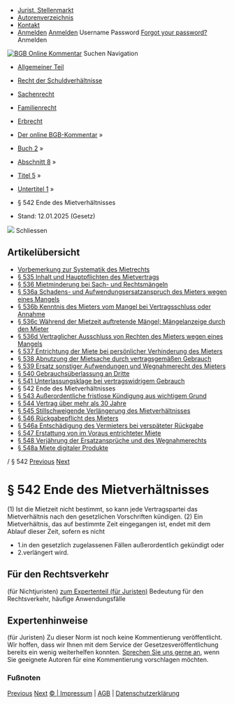   * [Jurist. Stellenmarkt](https://bgb.kommentar.de/Buch-2/Abschnitt-8/Titel-5/Untertitel-1/</job-board> "Jurist. Stellenmarkt")
  * [Autorenverzeichnis](https://bgb.kommentar.de/Buch-2/Abschnitt-8/Titel-5/Untertitel-1/</Autorenverzeichnis> "Autorenverzeichnis")
  * [Kontakt](https://bgb.kommentar.de/Buch-2/Abschnitt-8/Titel-5/Untertitel-1/</Kontakt>)
  * [Anmelden](https://bgb.kommentar.de/Buch-2/Abschnitt-8/Titel-5/Untertitel-1/<#login> "show login form") [Anmelden](https://bgb.kommentar.de/Buch-2/Abschnitt-8/Titel-5/Untertitel-1/<#> "hide login form") Username Password
[Forgot your password?](https://bgb.kommentar.de/Buch-2/Abschnitt-8/Titel-5/Untertitel-1/</user/forgotpassword>) Anmelden 


[![BGB Online Kommentar](https://bgb.kommentar.de/extension/bgb/design/bgb/images/logo.png)](https://bgb.kommentar.de/Buch-2/Abschnitt-8/Titel-5/Untertitel-1/</> "BGB Online Kommentar")
Suchen
Navigation
  * [Allgemeiner Teil](https://bgb.kommentar.de/Buch-2/Abschnitt-8/Titel-5/Untertitel-1/</Buch-1>)
  * [Recht der Schuldverhältnisse](https://bgb.kommentar.de/Buch-2/Abschnitt-8/Titel-5/Untertitel-1/</Buch-2>)
  * [Sachenrecht](https://bgb.kommentar.de/Buch-2/Abschnitt-8/Titel-5/Untertitel-1/</Buch-3>)
  * [Familienrecht](https://bgb.kommentar.de/Buch-2/Abschnitt-8/Titel-5/Untertitel-1/</Buch-4>)
  * [Erbrecht](https://bgb.kommentar.de/Buch-2/Abschnitt-8/Titel-5/Untertitel-1/</Buch-5>)


  * [Der online BGB-Kommentar](https://bgb.kommentar.de/Buch-2/Abschnitt-8/Titel-5/Untertitel-1/</>) »
  * [Buch 2](https://bgb.kommentar.de/Buch-2/Abschnitt-8/Titel-5/Untertitel-1/</Buch-2>) »
  * [Abschnitt 8](https://bgb.kommentar.de/Buch-2/Abschnitt-8/Titel-5/Untertitel-1/</Buch-2/Abschnitt-8>) »
  * [Titel 5](https://bgb.kommentar.de/Buch-2/Abschnitt-8/Titel-5/Untertitel-1/</Buch-2/Abschnitt-8/Titel-5>) »
  * [Untertitel 1](https://bgb.kommentar.de/Buch-2/Abschnitt-8/Titel-5/Untertitel-1/</Buch-2/Abschnitt-8/Titel-5/Untertitel-1>) »
  * § 542 Ende des Mietverhältnisses 
  * Stand: 12.01.2025 (Gesetz) 


![](https://vg01.met.vgwort.de/na/1c9909529ead4f509072c06d9081a7d5)
Schliessen 
## Artikelübersicht
  * [ Vorbemerkung zur Systematik des Mietrechts ](https://bgb.kommentar.de/Buch-2/Abschnitt-8/Titel-5/Untertitel-1/</Buch-2/Abschnitt-8/Titel-5/Untertitel-1/zur-Systematik-des-Mietrechts>)
  * [ § 535 Inhalt und Hauptpflichten des Mietvertrags ](https://bgb.kommentar.de/Buch-2/Abschnitt-8/Titel-5/Untertitel-1/</Buch-2/Abschnitt-8/Titel-5/Untertitel-1/Inhalt-und-Hauptpflichten-des-Mietvertrags>)
  * [ § 536 Mietminderung bei Sach- und Rechtsmängeln ](https://bgb.kommentar.de/Buch-2/Abschnitt-8/Titel-5/Untertitel-1/</Buch-2/Abschnitt-8/Titel-5/Untertitel-1/Mietminderung-bei-Sach-und-Rechtsmaengeln>)
  * [ § 536a Schadens- und Aufwendungsersatzanspruch des Mieters wegen eines Mangels ](https://bgb.kommentar.de/Buch-2/Abschnitt-8/Titel-5/Untertitel-1/</Buch-2/Abschnitt-8/Titel-5/Untertitel-1/Schadens-und-Aufwendungsersatzanspruch-des-Mieters-wegen-eines-Mangels>)
  * [ § 536b Kenntnis des Mieters vom Mangel bei Vertragsschluss oder Annahme ](https://bgb.kommentar.de/Buch-2/Abschnitt-8/Titel-5/Untertitel-1/</Buch-2/Abschnitt-8/Titel-5/Untertitel-1/Kenntnis-des-Mieters-vom-Mangel-bei-Vertragsschluss-oder-Annahme>)
  * [ § 536c Während der Mietzeit auftretende Mängel; Mängelanzeige durch den Mieter ](https://bgb.kommentar.de/Buch-2/Abschnitt-8/Titel-5/Untertitel-1/</Buch-2/Abschnitt-8/Titel-5/Untertitel-1/Waehrend-der-Mietzeit-auftretende-Maengel-Maengelanzeige-durch-den-Mieter>)
  * [ § 536d Vertraglicher Ausschluss von Rechten des Mieters wegen eines Mangels ](https://bgb.kommentar.de/Buch-2/Abschnitt-8/Titel-5/Untertitel-1/</Buch-2/Abschnitt-8/Titel-5/Untertitel-1/Vertraglicher-Ausschluss-von-Rechten-des-Mieters-wegen-eines-Mangels>)
  * [ § 537 Entrichtung der Miete bei persönlicher Verhinderung des Mieters ](https://bgb.kommentar.de/Buch-2/Abschnitt-8/Titel-5/Untertitel-1/</Buch-2/Abschnitt-8/Titel-5/Untertitel-1/Entrichtung-der-Miete-bei-persoenlicher-Verhinderung-des-Mieters>)
  * [ § 538 Abnutzung der Mietsache durch vertragsgemäßen Gebrauch ](https://bgb.kommentar.de/Buch-2/Abschnitt-8/Titel-5/Untertitel-1/</Buch-2/Abschnitt-8/Titel-5/Untertitel-1/Abnutzung-der-Mietsache-durch-vertragsgemaessen-Gebrauch>)
  * [ § 539 Ersatz sonstiger Aufwendungen und Wegnahmerecht des Mieters ](https://bgb.kommentar.de/Buch-2/Abschnitt-8/Titel-5/Untertitel-1/</Buch-2/Abschnitt-8/Titel-5/Untertitel-1/Ersatz-sonstiger-Aufwendungen-und-Wegnahmerecht-des-Mieters>)
  * [ § 540 Gebrauchsüberlassung an Dritte ](https://bgb.kommentar.de/Buch-2/Abschnitt-8/Titel-5/Untertitel-1/</Buch-2/Abschnitt-8/Titel-5/Untertitel-1/Gebrauchsueberlassung-an-Dritte>)
  * [ § 541 Unterlassungsklage bei vertragswidrigem Gebrauch ](https://bgb.kommentar.de/Buch-2/Abschnitt-8/Titel-5/Untertitel-1/</Buch-2/Abschnitt-8/Titel-5/Untertitel-1/Unterlassungsklage-bei-vertragswidrigem-Gebrauch>)
  * § 542 Ende des Mietverhältnisses 
  * [ § 543 Außerordentliche fristlose Kündigung aus wichtigem Grund ](https://bgb.kommentar.de/Buch-2/Abschnitt-8/Titel-5/Untertitel-1/</Buch-2/Abschnitt-8/Titel-5/Untertitel-1/Ausserordentliche-fristlose-Kuendigung-aus-wichtigem-Grund>)
  * [ § 544 Vertrag über mehr als 30 Jahre ](https://bgb.kommentar.de/Buch-2/Abschnitt-8/Titel-5/Untertitel-1/</Buch-2/Abschnitt-8/Titel-5/Untertitel-1/Vertrag-ueber-mehr-als-30-Jahre>)
  * [ § 545 Stillschweigende Verlängerung des Mietverhältnisses ](https://bgb.kommentar.de/Buch-2/Abschnitt-8/Titel-5/Untertitel-1/</Buch-2/Abschnitt-8/Titel-5/Untertitel-1/Stillschweigende-Verlaengerung-des-Mietverhaeltnisses>)
  * [ § 546 Rückgabepflicht des Mieters ](https://bgb.kommentar.de/Buch-2/Abschnitt-8/Titel-5/Untertitel-1/</Buch-2/Abschnitt-8/Titel-5/Untertitel-1/Rueckgabepflicht-des-Mieters>)
  * [ § 546a Entschädigung des Vermieters bei verspäteter Rückgabe ](https://bgb.kommentar.de/Buch-2/Abschnitt-8/Titel-5/Untertitel-1/</Buch-2/Abschnitt-8/Titel-5/Untertitel-1/Entschaedigung-des-Vermieters-bei-verspaeteter-Rueckgabe>)
  * [ § 547 Erstattung von im Voraus entrichteter Miete ](https://bgb.kommentar.de/Buch-2/Abschnitt-8/Titel-5/Untertitel-1/</Buch-2/Abschnitt-8/Titel-5/Untertitel-1/Erstattung-von-im-Voraus-entrichteter-Miete>)
  * [ § 548 Verjährung der Ersatzansprüche und des Wegnahmerechts ](https://bgb.kommentar.de/Buch-2/Abschnitt-8/Titel-5/Untertitel-1/</Buch-2/Abschnitt-8/Titel-5/Untertitel-1/Verjaehrung-der-Ersatzansprueche-und-des-Wegnahmerechts>)
  * [ § 548a Miete digitaler Produkte ](https://bgb.kommentar.de/Buch-2/Abschnitt-8/Titel-5/Untertitel-1/</Buch-2/Abschnitt-8/Titel-5/Untertitel-1/Miete-digitaler-Produkte>)


/ § 542 
[Previous](https://bgb.kommentar.de/Buch-2/Abschnitt-8/Titel-5/Untertitel-1/</Buch-2/Abschnitt-8/Titel-5/Untertitel-1/Unterlassungsklage-bei-vertragswidrigem-Gebrauch> "§ 541 Unterlassungsklage bei vertragswidrigem Gebrauch") [Next](https://bgb.kommentar.de/Buch-2/Abschnitt-8/Titel-5/Untertitel-1/</Buch-2/Abschnitt-8/Titel-5/Untertitel-1/Ausserordentliche-fristlose-Kuendigung-aus-wichtigem-Grund> "§ 543 Außerordentliche fristlose Kündigung aus wichtigem Grund")
# § 542 Ende des Mietverhältnisses
(1) Ist die Mietzeit nicht bestimmt, so kann jede Vertragspartei das Mietverhältnis nach den gesetzlichen Vorschriften kündigen.
(2) Ein Mietverhältnis, das auf bestimmte Zeit eingegangen ist, endet mit dem Ablauf dieser Zeit, sofern es nicht 
  * 1.in den gesetzlich zugelassenen Fällen außerordentlich gekündigt oder
  * 2.verlängert wird.


## Für den Rechtsverkehr 
(für Nichtjuristen)
[zum Expertenteil (für Juristen)](https://bgb.kommentar.de/Buch-2/Abschnitt-8/Titel-5/Untertitel-1/<#expertenhinweise>)
Bedeutung für den Rechtsverkehr, häufige Anwendungsfälle
## Expertenhinweise
(für Juristen)
Zu dieser Norm ist noch keine Kommentierung veröffentlicht. Wir hoffen, dass wir Ihnen mit dem Service der Gesetzesveröffentlichung bereits ein wenig weiterhelfen konnten. [Sprechen Sie uns gerne an](https://bgb.kommentar.de/Buch-2/Abschnitt-8/Titel-5/Untertitel-1/</Kontakt>), wenn Sie geeignete Autoren für eine Kommentierung vorschlagen möchten. 
### Fußnoten
[Previous](https://bgb.kommentar.de/Buch-2/Abschnitt-8/Titel-5/Untertitel-1/</Buch-2/Abschnitt-8/Titel-5/Untertitel-1/Unterlassungsklage-bei-vertragswidrigem-Gebrauch> "§ 541 Unterlassungsklage bei vertragswidrigem Gebrauch") [Next](https://bgb.kommentar.de/Buch-2/Abschnitt-8/Titel-5/Untertitel-1/</Buch-2/Abschnitt-8/Titel-5/Untertitel-1/Ausserordentliche-fristlose-Kuendigung-aus-wichtigem-Grund> "§ 543 Außerordentliche fristlose Kündigung aus wichtigem Grund")
[© | Impressum](https://bgb.kommentar.de/Buch-2/Abschnitt-8/Titel-5/Untertitel-1/</Kontakt>) | [AGB](https://bgb.kommentar.de/Buch-2/Abschnitt-8/Titel-5/Untertitel-1/</AGB>) | [Datenschutzerklärung](https://bgb.kommentar.de/Buch-2/Abschnitt-8/Titel-5/Untertitel-1/</Datenschutzerklaerung-fuer-Leser>)

